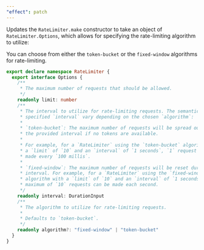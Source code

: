```yaml
---
"effect": patch
---
```


Updates the `RateLimiter.make` constructor to take an object of `RateLimiter.Options`, which allows for specifying the rate-limiting algorithm to utilize:

You can choose from either the `token-bucket` or the `fixed-window` algorithms for rate-limiting.

```ts
export declare namespace RateLimiter {
  export interface Options {
    /**
     * The maximum number of requests that should be allowed.
     */
    readonly limit: number
    /**
     * The interval to utilize for rate-limiting requests. The semantics of the
     * specified `interval` vary depending on the chosen `algorithm`:
     *
     * `token-bucket`: The maximum number of requests will be spread out over
     * the provided interval if no tokens are available.
     *
     * For example, for a `RateLimiter` using the `token-bucket` algorithm with
     * a `limit` of `10` and an `interval` of `1 seconds`, `1` request can be
     * made every `100 millis`.
     *
     * `fixed-window`: The maximum number of requests will be reset during each
     * interval. For example, for a `RateLimiter` using the `fixed-window`
     * algorithm with a `limit` of `10` and an `interval` of `1 seconds`, a
     * maximum of `10` requests can be made each second.
     */
    readonly interval: DurationInput
    /**
     * The algorithm to utilize for rate-limiting requests.
     *
     * Defaults to `token-bucket`.
     */
    readonly algorithm?: "fixed-window" | "token-bucket"
  }
}
```

